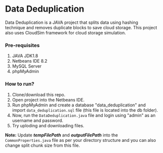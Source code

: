 # Data Deduplication
Data Deduplication is a JAVA project that splits data using hashing technique and removes duplicate blocks to save cloud storage. This project also uses CloudSim framework for cloud storage simulation.

### Pre-requisites
1. JAVA JDK1.8
2. Netbeans IDE 8.2
3. MySQL Server
4. phpMyAdmin

### How to run?
1. Clone/download this repo.
2. Open project into the Netbeans IDE.
3. Run phpMyAdmin and create a database "data_deduplication" and import `data_deduplication.sql` file (this file is located into the db folder).
4. Now, run the `DataDeduplication.java` file and login using "admin" as an username and password.
5. Try uploding and downloading files.

**Note:** Update ***tempFilePath*** and ***outputFilePath*** into the `CommonProperties.java` file as per your directory structure and you can also change split chunk size from this file.
